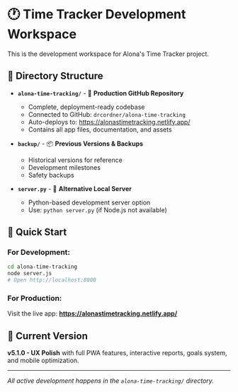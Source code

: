 # 🕐 Time Tracker Development Workspace

This is the development workspace for Alona's Time Tracker project.

## 📁 Directory Structure

- **`alona-time-tracking/`** - 🚀 **Production GitHub Repository**
  - Complete, deployment-ready codebase
  - Connected to GitHub: `drcordner/alona-time-tracking`  
  - Auto-deploys to: https://alonastimetracking.netlify.app/
  - Contains all app files, documentation, and assets

- **`backup/`** - 📦 **Previous Versions & Backups**
  - Historical versions for reference
  - Development milestones
  - Safety backups

- **`server.py`** - 🐍 **Alternative Local Server**
  - Python-based development server option
  - Use: `python server.py` (if Node.js not available)

## 🚀 **Quick Start**

### For Development:
```bash
cd alona-time-tracking
node server.js
# Open http://localhost:8000
```

### For Production:
Visit the live app: **https://alonastimetracking.netlify.app/**

## 🎯 **Current Version**
**v5.1.0 - UX Polish** with full PWA features, interactive reports, goals system, and mobile optimization.

---
*All active development happens in the `alona-time-tracking/` directory.* 